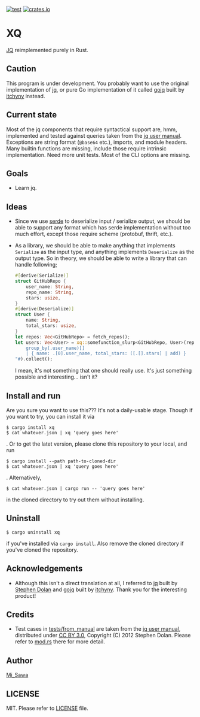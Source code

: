 [![test](https://github.com/MiSawa/xq/actions/workflows/test.yml/badge.svg)](https://github.com/MiSawa/xq/actions/workflows/test.yml) [![crates.io](https://img.shields.io/crates/v/xq.svg)](https://crates.io/crates/xq)

# XQ

[JQ](https://stedolan.github.io/jq/) reimplemented purely in Rust.


## Caution
This program is under development. You probably want to use the original implementation of [jq](https://stedolan.github.io/jq/), or pure Go implementation of it called [gojq](https://github.com/itchyny/gojq/) built by [itchyny](https://github.com/itchyny) instead.


## Current state
Most of the jq components that require syntactical support are, hmm, implemented and tested against queries taken from the [jq user manual](https://stedolan.github.io/jq/manual/).
Exceptions are string format (`@base64` etc.), imports, and module headers.
Many builtin functions are missing, include those require intrinsic implementation.
Need more unit tests. Most of the CLI options are missing.


## Goals
- Learn jq.


## Ideas
- Since we use [serde](https://github.com/serde-rs/serde) to deserialize input / serialize output,
  we should be able to support any format which has serde implementation without too much effort, except those require scheme (protobuf, thrift, etc.).
  
- As a library, we should be able to make anything that implements `Serialize` as the input type, and anything implements `Deserialize` as the output type.
  So in theory, we should be able to write a library that can handle following;
  ```rust
  #[derive(Serialize)]
  struct GitHubRepo {
      user_name: String,
      repo_name: String,
      stars: usize,
  }
  #[derive(Deserialize)]
  struct User {
      name: String,
      total_stars: usize,
  }
  let repos: Vec<GitHubRepo> = fetch_repos();
  let users: Vec<User> = xq::somefunction_slurp<GitHubRepo, User>(repos, r#"
      group_by(.user_name)[]
      | { name: .[0].user_name, total_stars: ([.[].stars] | add) }
  "#).collect();
  ```
  I mean, it's not something that one should really use. It's just something possible and interesting... isn't it?


## Install and run
Are you sure you want to use this??? It's not a daily-usable stage. Though if you want to try, you can install it via
```shell
$ cargo install xq
$ cat whatever.json | xq 'query goes here'
```
. Or to get the latet version, please clone this repository to your local, and run
```shell
$ cargo install --path path-to-cloned-dir
$ cat whatever.json | xq 'query goes here'
```
.  Alternatively,
```shell
$ cat whatever.json | cargo run -- 'query goes here'
```
in the cloned directory to try out them without installing.


## Uninstall
```shell
$ cargo uninstall xq
```
if you've installed via `cargo install`. Also remove the cloned directory if you've cloned the repository.


## Acknowledgements
- Although this isn't a direct translation at all, I referred to [jq](https://stedolan.github.io/jq/manual/) built by [ Stephen Dolan](https://github.com/stedolan) and [gojq](https://github.com/itchyny/gojq/) built by [itchyny](https://github.com/itchyny). Thank you for the interesting product!


## Credits
- Test cases in [tests/from_manual](./tests/from_manual) are taken from the [jq user manual](https://stedolan.github.io/jq/manual/), distributed under [CC BY 3.0](https://creativecommons.org/licenses/by/3.0/), Copyright (C) 2012 Stephen Dolan. Please refer to [mod.rs](./tests/from_manual/mod.rs) there for more detail.


## Author
[Mi_Sawa](https://github.com/MiSawa)


## LICENSE
MIT. Please refer to [LICENSE](./LICENSE) file.
